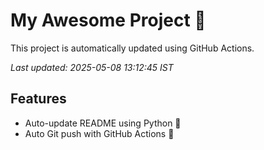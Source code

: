 # My Awesome Project 🚀

This project is automatically updated using GitHub Actions.

_Last updated: 2025-05-08 13:12:45 IST_

## Features
- Auto-update README using Python 🐍
- Auto Git push with GitHub Actions 🤖
